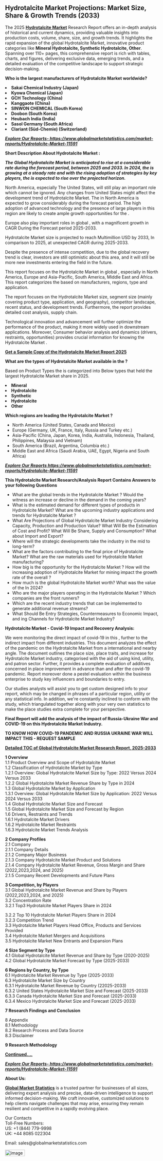 <h2><strong>Hydrotalcite Market Projections: Market Size, Share & Growth Trends (2033)</strong></h2><p>The 2025 <strong><a href="https://www.globalmarketstatistics.com/market-reports/Hydrotalcite-Market-11591">Hydrotalcite Market</a></strong> Research Report offers an in-depth analysis of historical and current dynamics, providing valuable insights into production costs, volume, share, size, and growth trends. It highlights the rapid expansion of the global Hydrotalcite Market, innovative product categories like <strong>Mineral Hydrotalcite, Synthetic Hydrotalcite, Other</strong>. Spanning over 110+ pages, this comprehensive report is rich with tables, charts, and figures, delivering exclusive data, emerging trends, and a detailed evaluation of the competitive landscape to support strategic decision-making.</p><p><strong>Who is the largest manufacturers of Hydrotalcite Market worldwide?</strong></p><p><strong><li>Sakai Chemical Industry (Japan) <li>Kyowa Chemical (Japan)<li>GCH Technology (China) <li>Kanggaote (China)<li>SINWON CHEMICAL (South Korea) <li>Doobon (South Korea)<li>Heubach India (India)<li>Sasol Germany (South Africa) <li>Clariant (Süd-Chemie) (Switzerland)</strong></p><p><strong><em><a href="https://www.globalmarketstatistics.com/market-reports/Hydrotalcite-Market-11591">Explore Our Reports-&nbsp;https://www.globalmarketstatistics.com/market-reports/Hydrotalcite-Market-11591</a></em></strong></p><p><strong>Short Description About Hydrotalcite Market :</strong></p><p><strong><em>The Global Hydrotalcite Market is anticipated to rise at a considerable rate during the forecast period, between 2025 and 2033. In 2024, the is growing at a steady rate and with the rising adoption of strategies by key players, the is expected to rise over the projected horizon.</em></strong></p><p>North America, especially The United States, will still play an important role which cannot be ignored. Any changes from United States might affect the development trend of Hydrotalcite Market. The in North America is expected to grow considerably during the forecast period. The high adoption of advanced technology and the presence of large players in this region are likely to create ample growth opportunities for the .</p><p>Europe also play important roles in global , with a magnificent growth in CAGR During the Forecast period 2025-2033.</p><p>Hydrotalcite Market size is projected to reach Multimillion USD by 2033, In comparison to 2025, at unexpected CAGR during 2025-2033.</p><p>Despite the presence of intense competition, due to the global recovery trend is clear, investors are still optimistic about this area, and it will still be more new investments entering the field in the future.</p><p>This report focuses on the Hydrotalcite Market in global , especially in North America, Europe and Asia-Pacific, South America, Middle East and Africa. This report categorizes the based on manufacturers, regions, type and application.</p><p>The report focuses on the Hydrotalcite Market size, segment size (mainly covering product type, application, and geography), competitor landscape, recent status, and development trends. Furthermore, the report provides detailed cost analysis, supply chain.</p><p>Technological innovation and advancement will further optimize the performance of the product, making it more widely used in downstream applications. Moreover, Consumer behavior analysis and dynamics (drivers, restraints, opportunities) provides crucial information for knowing the Hydrotalcite Market .</p><p><strong><a href="https://www.globalmarketstatistics.com/market-reports/Hydrotalcite-Market-11591">Get a Sample Copy of the Hydrotalcite Market Report 2025</a></strong></p><p><strong>What are the types of Hydrotalcite Market available in the ?</strong></p><p>Based on Product Types the is categorized into Below types that held the largest Hydrotalcite Market share in 2025.</p><p><strong><li>Mineral<li>Hydrotalcite<li>Synthetic<li>Hydrotalcite<li>Other</strong></p><p><strong>Which regions are leading the Hydrotalcite Market ?</strong></p><ul><li>North America (United States, Canada and Mexico)</li><li>Europe (Germany, UK, France, Italy, Russia and Turkey etc.)</li><li>Asia-Pacific (China, Japan, Korea, India, Australia, Indonesia, Thailand, Philippines, Malaysia and Vietnam)</li><li>South America (Brazil, Argentina, Columbia etc.)</li><li>Middle East and Africa (Saudi Arabia, UAE, Egypt, Nigeria and South Africa)</li></ul><p><strong><em><a href="https://www.globalmarketstatistics.com/market-reports/Hydrotalcite-Market-11591">Explore Our Reports https://www.globalmarketstatistics.com/market-reports/Hydrotalcite-Market-11591</a></em></strong></p><p><strong>This Hydrotalcite Market Research/Analysis Report Contains Answers to your following Questions</strong></p><ul><li>What are the global trends in the Hydrotalcite Market ? Would the witness an increase or decline in the demand in the coming years?</li><li>What is the estimated demand for different types of products in Hydrotalcite Market? What are the upcoming industry applications and trends for Hydrotalcite Market ?</li><li>What Are Projections of Global Hydrotalcite Market Industry Considering Capacity, Production and Production Value? What Will Be the Estimation of Cost and Profit? What Will Be Share, Supply and Consumption? What about Import and Export?</li><li>Where will the strategic developments take the industry in the mid to long-term?</li><li>What are the factors contributing to the final price of Hydrotalcite Market? What are the raw materials used for Hydrotalcite Market manufacturing?</li><li>How big is the opportunity for the Hydrotalcite Market ? How will the increasing adoption of Hydrotalcite Market for mining impact the growth rate of the overall ?</li><li>How much is the global Hydrotalcite Market worth? What was the value of the In 2024?</li><li>Who are the major players operating in the Hydrotalcite Market ? Which companies are the front runners?</li><li>Which are the recent industry trends that can be implemented to generate additional revenue streams?</li><li>What Should Be Entry Strategies, Countermeasures to Economic Impact, and ing Channels for Hydrotalcite Market Industry?</li></ul><p><strong>Hydrotalcite Market - Covid-19 Impact and Recovery Analysis:</strong></p><p>We were monitoring the direct impact of covid-19 in this , further to the indirect impact from different industries. This document analyzes the effect of the pandemic on the Hydrotalcite Market from a international and nearby angle. The document outlines the place size, place traits, and increase for Hydrotalcite Market industry, categorised with the aid of using kind, utility, and patron sector. Further, it provides a complete evaluation of additives concerned in place improvement in advance than and after the covid-19 pandemic. Report moreover done a pestel evaluation within the business enterprise to study key influencers and boundaries to entry.</p><p>Our studies analysts will assist you to get custom designed info to your report, which may be changed in phrases of a particular region, utility or any statistical info. In addition, we're constantly inclined to conform with the study, which triangulated together along with your very own statistics to make the place studies extra complete for your perspective.</p><p><strong>Final Report will add the analysis of the impact of Russia-Ukraine War and COVID-19 on this Hydrotalcite Market Industry.</strong></p><p><strong>TO KNOW HOW COVID-19 PANDEMIC AND RUSSIA UKRAINE WAR WILL IMPACT THIS - REQUEST SAMPLE</strong></p><p><strong><a href="https://www.globalmarketstatistics.com/market-reports/Hydrotalcite-Market-11591">Detailed TOC of Global Hydrotalcite Market Research Report, 2025-2033</a></strong></p><p><strong>1 Overview</strong><br /> 1.1 Product Overview and Scope of Hydrotalcite Market<br /> 1.2 Classification of Hydrotalcite Market by Type<br /> 1.2.1 Overview: Global Hydrotalcite Market Size by Type: 2022 Versus 2024 Versus 2033<br /> 1.2.2 Global Hydrotalcite Market Revenue Share by Type in 2024<br /> 1.3 Global Hydrotalcite Market by Application<br /> 1.3.1 Overview: Global Hydrotalcite Market Size by Application: 2022&nbsp;Versus 2024 Versus 2033<br /> 1.4 Global Hydrotalcite Market Size and Forecast<br /> 1.5 Global Hydrotalcite Market Size and Forecast by Region<br /> 1.6 Drivers, Restraints and Trends<br /> 1.6.1 Hydrotalcite Market Drivers<br /> 1.6.2 Hydrotalcite Market Restraints<br /> 1.6.3 Hydrotalcite Market Trends Analysis</p><p><strong>2 Company Profiles</strong><br /> 2.1 Company<br /> 2.1.1 Company Details<br /> 2.1.2 Company Major Business<br /> 2.1.3 Company Hydrotalcite Market Product and Solutions<br /> 2.1.4 Company Hydrotalcite Market Revenue, Gross Margin and Share (2022,2023,2024, and 2025)<br /> 2.1.5 Company Recent Developments and Future Plans</p><p><strong>3 Competition, by Players</strong><br /> 3.1 Global Hydrotalcite Market Revenue and Share by Players (2022,2023,2024, and 2025)<br /> 3.2 Concentration Rate<br /> 3.2.1 Top3 Hydrotalcite Market Players Share in 2024</p><p>3.2.2 Top 10 Hydrotalcite Market Players Share in 2024<br /> 3.2.3 Competition Trend<br /> 3.3 Hydrotalcite Market Players Head Office, Products and Services Provided<br /> 3.4 Hydrotalcite Market Mergers and Acquisitions<br /> 3.5 Hydrotalcite Market New Entrants and Expansion Plans</p><p><strong>4 Size Segment by Type</strong><br /> 4.1 Global Hydrotalcite Market Revenue and Share by Type (2020-2025)<br /> 4.2 Global Hydrotalcite Market Forecast by Type (2025-2033)</p><p><strong>6 Regions by Country, by Type</strong><br /> 6.1 Hydrotalcite Market Revenue by Type (2025-2033)<br /> 6.3 Hydrotalcite Market Size by Country<br /> 6.3.1 Hydrotalcite Market Revenue by Country (22025-2033)<br /> 6.3.2 United States Hydrotalcite Market Size and Forecast (2025-2033)<br /> 6.3.3 Canada Hydrotalcite Market Size and Forecast (2025-2033)<br /> 6.3.4 Mexico Hydrotalcite Market Size and Forecast (2025-2033)</p><p><strong>7 Research Findings and Conclusion</strong></p><p>8 Appendix<br /> 8.1 Methodology<br /> 8.2 Research Process and Data Source<br /> 8.3 Disclaimer</p><p><strong>9 Research Methodology</strong></p><p><strong><a href="https://www.globalmarketstatistics.com/market-reports/Hydrotalcite-Market-11591">Continued&hellip;.</a></strong></p><p><strong><em><a href="https://www.globalmarketstatistics.com/market-reports/Hydrotalcite-Market-11591">Explore Our Reports-&nbsp;https://www.globalmarketstatistics.com/market-reports/Hydrotalcite-Market-11591</a></em></strong></p><p><strong>About Us:</strong></p><p><strong><a href="https://www.globalmarketstatistics.com/">Global Market Statistics</a></strong> is a trusted partner for businesses of all sizes, delivering expert analysis and precise, data-driven intelligence to support informed decision-making. We craft innovative, customized solutions to help clients navigate challenges that may arise, ensuring they remain resilient and competitive in a rapidly evolving place.</p><p>Our Contacts<br /> Toll-Free Numbers:<br /> US: +1 (844) 779-9998<br /> UK: +44 8085 022304</p><p>Email: sales@globalmarketstatistics.com</p>
<img width="65" height="21" alt="image" src="https://github.com/user-attachments/assets/d4724e1b-c043-4687-95e4-b318649c7938" />
